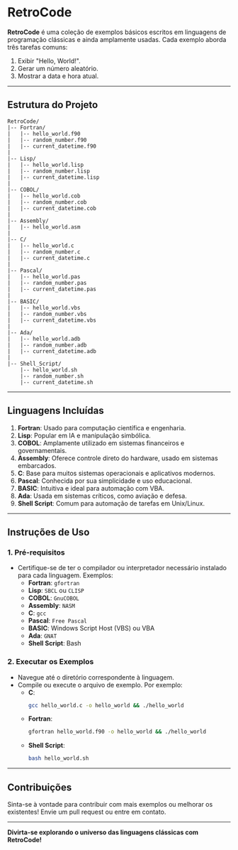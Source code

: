 # RetroCode

**RetroCode** é uma coleção de exemplos básicos escritos em linguagens de programação clássicas e ainda amplamente usadas. Cada exemplo aborda três tarefas comuns:
1. Exibir "Hello, World!".
2. Gerar um número aleatório.
3. Mostrar a data e hora atual.

---

## Estrutura do Projeto

```
RetroCode/
|-- Fortran/
|   |-- hello_world.f90
|   |-- random_number.f90
|   |-- current_datetime.f90
|
|-- Lisp/
|   |-- hello_world.lisp
|   |-- random_number.lisp
|   |-- current_datetime.lisp
|
|-- COBOL/
|   |-- hello_world.cob
|   |-- random_number.cob
|   |-- current_datetime.cob
|
|-- Assembly/
|   |-- hello_world.asm
|
|-- C/
|   |-- hello_world.c
|   |-- random_number.c
|   |-- current_datetime.c
|
|-- Pascal/
|   |-- hello_world.pas
|   |-- random_number.pas
|   |-- current_datetime.pas
|
|-- BASIC/
|   |-- hello_world.vbs
|   |-- random_number.vbs
|   |-- current_datetime.vbs
|
|-- Ada/
|   |-- hello_world.adb
|   |-- random_number.adb
|   |-- current_datetime.adb
|
|-- Shell_Script/
    |-- hello_world.sh
    |-- random_number.sh
    |-- current_datetime.sh
```

---

## Linguagens Incluídas

1. **Fortran**: Usado para computação científica e engenharia.
2. **Lisp**: Popular em IA e manipulação simbólica.
3. **COBOL**: Amplamente utilizado em sistemas financeiros e governamentais.
4. **Assembly**: Oferece controle direto do hardware, usado em sistemas embarcados.
5. **C**: Base para muitos sistemas operacionais e aplicativos modernos.
6. **Pascal**: Conhecida por sua simplicidade e uso educacional.
7. **BASIC**: Intuitiva e ideal para automação com VBA.
8. **Ada**: Usada em sistemas críticos, como aviação e defesa.
9. **Shell Script**: Comum para automação de tarefas em Unix/Linux.

---

## Instruções de Uso

### 1. Pré-requisitos
- Certifique-se de ter o compilador ou interpretador necessário instalado para cada linguagem. Exemplos:
  - **Fortran**: `gfortran`
  - **Lisp**: `SBCL` ou `CLISP`
  - **COBOL**: `GnuCOBOL`
  - **Assembly**: `NASM`
  - **C**: `gcc`
  - **Pascal**: `Free Pascal`
  - **BASIC**: Windows Script Host (VBS) ou VBA
  - **Ada**: `GNAT`
  - **Shell Script**: Bash

### 2. Executar os Exemplos
- Navegue até o diretório correspondente à linguagem.
- Compile ou execute o arquivo de exemplo. Por exemplo:
  - **C**:
    ```bash
    gcc hello_world.c -o hello_world && ./hello_world
    ```
  - **Fortran**:
    ```bash
    gfortran hello_world.f90 -o hello_world && ./hello_world
    ```
  - **Shell Script**:
    ```bash
    bash hello_world.sh
    ```

---

## Contribuições
Sinta-se à vontade para contribuir com mais exemplos ou melhorar os existentes! Envie um pull request ou entre em contato.

---

**Divirta-se explorando o universo das linguagens clássicas com RetroCode!**
